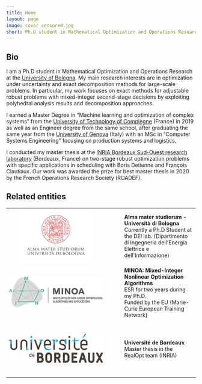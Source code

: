 ```yaml
---
title: Home
layout: page
image: cover_censored.jpg
short: Ph.D student in Mathematical Optimization and Operations Research at the University of Bologna. Mainly interested in adjustable robust optimization, min-max games and decomposition methods. Casual runner & beer addict.
---
```


## Bio

I am a Ph.D student in Mathematical Optimization and Operations Research at the [University of Bologna](https://www.unibo.it/it). My main research interests are in optimization under uncertainty and exact decomposition methods for large-scale problems. In particular, my work focuses on exact methods for adjustable robust problems with mixed-integer second-stage decisions by exploiting polyhedral analysis results and decomposition approaches.

I earned a Master Degree in “Machine learning and optimization of complex systems” from the [University of Technology of Compiègne](https://utc.fr/en.html) (France) in 2019 as well as an Engineer degree from the same school, after graduating the same year from the [University of Genova](https://unige.it/) (Italy) with an MSc in “Computer Systems Engineering” focusing on production systems and logistics.

I conducted my master thesis at the [INRIA Bordeaux Sud-Ouest research laboratory](https://www.inria.fr/centre/bordeaux) (Bordeaux, France) on two-stage robust optimization problems with specific applications in scheduling with Boris Detienne and François Clautiaux. Our work was awarded the prize for best master thesis in 2020 by the French Operations Research Society (ROADEF).

<!-- My Ph.D thesis was (partially) funded by the European Union’s EU Framework Programme for Research and Innovation (Horizon 2022) under the Marie Sklodowska-Curie Actions Grant agreement number 764759 and was part of the [“Mixed Integer Nonlinear Optimization: Algorithms and Applications”](https://minoa-itn.fau.de/) (MINOA) project. -->

## Related entities

<style>
#related_entities td:first-child {
    text-align: center;
    padding-right: 50px;
}
#related_entities tr {
    height: 150px;
}
#related_entities img {
    max-width: 250px;
}
</style>

<table id="related_entities">
    <tr>
        <td>
            <a href="https://www.unibo.it/it"><img src="/public/img/unibo.jpg"></a>
        </td>
        <td>
            <b>Alma mater studiorum - Università di Bologna</b> <br />
            Currently a Ph.D Student at the DEI lab. (Dipartimento di Ingegneria dell'Energia Elettrica e dell'Informazione)
        </td>
    </tr>
    <tr>
        <td>
            <a href="https://minoa-itn.fau.de/"><img src="/public/img/minoa.jpg"></a>
        </td>
        <td>
            <b>MINOA: Mixed-Integer Nonlinear Optimization Algorithms</b> <br />
            ESR for two years during my Ph.D. <br />
            Funded by the EU (Marie-Curie European Training Network)
        </td>
    </tr>
    <tr>
        <td>
            <a href="https://www.u-bordeaux.com/"><img src="/public/img/bordeaux.png"></a>
        </td>
        <td>
            <b>Université de Bordeaux</b> <br />
            Master thesis in the RealOpt team (INRIA)
        </td>
    </tr>
</table>
